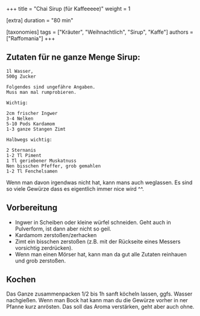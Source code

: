 +++
title = "Chai Sirup (für Kaffeeeee)"
weight = 1

[extra]
duration = "80 min"

[taxonomies]
tags = ["Kräuter", "Weihnachtlich", "Sirup", "Kaffe"]
authors = ["Raffomania"]
+++

## Zutaten für ne ganze Menge Sirup:

```
1l Wasser,
500g Zucker

Folgendes sind ungefähre Angaben.
Muss man mal rumprobieren.

Wichtig: 

2cm frischer Ingwer
3-4 Nelken
5-10 Pods Kardamom
1-3 ganze Stangen Zimt

Halbwegs wichtig:

2 Sternanis
1-2 Tl Piment
1 Tl geriebener Muskatnuss
Nen bisschen Pfeffer, grob gemahlen
1-2 Tl Fenchelsamen
```

Wenn man davon irgendwas nicht hat, kann mans auch weglassen.
Es sind so viele Gewürze dass es eigentlich immer nice wird ^^.

## Vorbereitung

- Ingwer in Scheiben oder kleine würfel schneiden.
    Geht auch in Pulverform, ist dann aber nicht so geil.
- Kardamom zerstoßen/zerhacken
- Zimt ein bisschen zerstoßen (z.B. mit der Rückseite eines Messers vorsichtig zerdrücken).
- Wenn man einen Mörser hat, kann man da gut alle Zutaten reinhauen und grob zerstoßen.

## Kochen

Das Ganze zusammenpacken 1/2 bis 1h sanft köcheln lassen, ggfs. Wasser nachgießen.
Wenn man Bock hat kann man du die Gewürze vorher in ner Pfanne kurz anrösten.
Das soll das Aroma verstärken, geht aber auch ohne.
